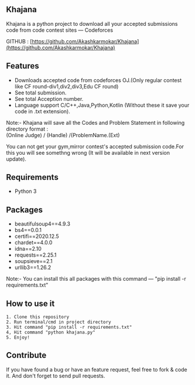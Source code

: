 ## Khajana
Khajana is a python project to download all your accepted submissions code from code contest sites &mdash; Codeforces

GITHUB : [https://github.com/Akashkarmokar/Khajana](https://github.com/Akashkarmokar/Khajana)


## Features
* Downloads accepted code from codeforces OJ.(Only regular contest like CF round-div1,div2,div3,Edu CF round)
* See total submission.
* See total Acception number.
* Language support C/C++,Java,Python,Kotlin (Without these it save your code in .txt extension).

Note:- Khajana will save all the Codes and Problem Statement in following directory format :  
(Online Judge) / (Handle) /(ProblemName.(Ext)

You can not get your gym,mirror contest's accepted submission code.For this you will see somethng wrong (It will be available in next version update).

## Requirements
* Python 3  

## Packages
* beautifulsoup4==4.9.3
* bs4==0.0.1
* certifi==2020.12.5
* chardet==4.0.0
* idna==2.10
* requests==2.25.1
* soupsieve==2.1
* urllib3==1.26.2


Note:- You can install this all packages with
		this command &mdash; "pip install -r requirements.txt"

## How to use it	

	1. Clone this repository  
	2. Run terminal/cmd in project directory
	3. Hit command "pip install -r requirements.txt" 
	4, Hit command "python khajana.py"  
	5. Enjoy!
				  


## Contribute
If you have found a bug or have an feature request, feel free to fork & code it. And don't forget to send pull requests.




